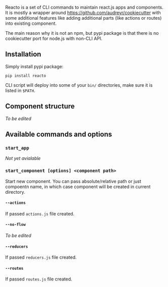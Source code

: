 Reacto is a set of CLI commands to maintain react.js apps and components. It is mostly a wrapper around https://github.com/audreyr/cookiecutter with some additional features like adding additional parts (like actions or routes) into existing component.

The main reason why it is not an npm, but pypi package is that there is no cookiecutter port for node.js with non-CLI API.

## Installation
Simply install pypi package:
```shell
pip install reacto
```

CLI script will deploy into some of your `bin/` directories, make sure it is listed in `$PATH`.

## Component structure
*To be edited*

## Available commands and options

### `start_app`
*Not yet avialable*

### `start_component [options] <component path>`
Start new component. You can pass absolute/relative path or just compoentn name, in which case component will be created in current directory.

#### `--actions`
If passed `actions.js` file created.

#### `--no-flow`
*To be edited*

#### `--reducers`
If passed `reducers.js` file created.

#### `--routes`
If passed `routes.js` file created.
